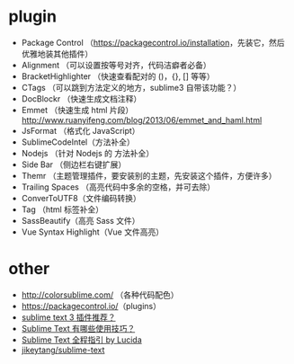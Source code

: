 # plugin

- Package Control （<https://packagecontrol.io/installation>，先装它，然后优雅地装其他插件）
- Alignment  （可以设置按等号对齐，代码洁癖者必备）
- BracketHighlighter  （快速查看配对的 ()，{}, [] 等等）
- CTags  （可以跳到方法定义的地方，sublime3 自带该功能？）
- DocBlockr （快速生成文档注释）
- Emmet （快速生成 html 片段）<http://www.ruanyifeng.com/blog/2013/06/emmet_and_haml.html>
- JsFormat （格式化 JavaScript）
- SublimeCodeIntel（方法补全）
- Nodejs （针对 Nodejs 的 方法补全）
- Side Bar （侧边栏右键扩展）
- Themr （主题管理插件，要安装别的主题，先安装这个插件，方便许多）
- Trailing Spaces （高亮代码中多余的空格，并可去除）
- ConverToUTF8（文件编码转换）
- Tag （html 标签补全）
- SassBeautify（高亮 Sass 文件）
- Vue Syntax Highlight（Vue 文件高亮）

# other

- <http://colorsublime.com/> （各种代码配色）
- <https://packagecontrol.io/>（plugins）
- [sublime text 3 插件推荐？](https://www.zhihu.com/question/24736400)
- [Sublime Text 有哪些使用技巧？](https://www.zhihu.com/question/24896283)
- [Sublime Text 全程指引 by Lucida](http://www.cnblogs.com/figure9/p/sublime-text-complete-guide.html)
- [jikeytang/sublime-text](https://github.com/jikeytang/sublime-text)
